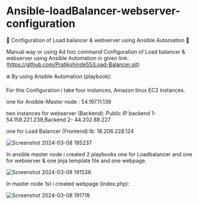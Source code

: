 # Ansible-loadBalancer-webserver-configuration

🌟 Configuration of Load balancer & webserver using Ansible Automation 🌟

Manual way or using Ad hoc command Configuration of Load balancer & webserver using Ansible Automation in given link:
(https://github.com/Pratikshinde55/Load-Balancer.git)

❄️ By using Ansible Automation (playbook):

For this Configuration i take four instances, Amazon linux EC2 instances.

one for  Ansible-Master node :   54.197.11.139

two instances for webserver (Backend): Public IP  backend 1- 54.159.221.239,Backend  2- 44.202.88.227

one for Load Balancer (Frontend):lb: 18.206.228.124

![Screenshot 2024-03-08 185237](https://github.com/Pratikshinde55/Ansible-loadBalancer-webserver-configuration/assets/145910708/3a8443c8-80f3-403d-bc7b-4d5b411f6f56)

In ansible master node i created 2 playbooks one for Loadbalancer and one for webserver & one jinja template file and one webpage.

![Screenshot 2024-03-08 191538](https://github.com/Pratikshinde55/Ansible-loadBalancer-webserver-configuration/assets/145910708/8762d476-644d-497e-b0e4-5b2c24c2b34f)

In  master node 1st i created webpage (index.php):

![Screenshot 2024-03-08 191718](https://github.com/Pratikshinde55/Ansible-loadBalancer-webserver-configuration/assets/145910708/7e46d046-7a9b-4ad0-8a46-f329681c06b5)






